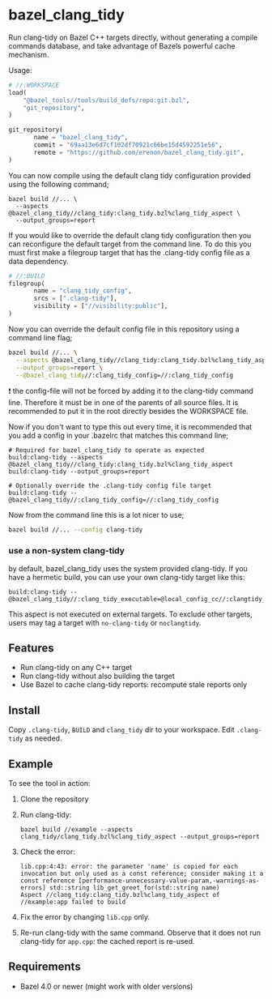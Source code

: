 # bazel_clang_tidy

Run clang-tidy on Bazel C++ targets directly,
without generating a compile commands database,
and take advantage of Bazels powerful cache mechanism.

Usage:

```py
# //:WORKSPACE
load(
    "@bazel_tools//tools/build_defs/repo:git.bzl",
    "git_repository",
)

git_repository(
       name = "bazel_clang_tidy",
       commit = "69aa13e6d7cf102df70921c66be15d4592251e56",
       remote = "https://github.com/erenon/bazel_clang_tidy.git",
)
```

You can now compile using the default clang tidy configuration provided using
the following command;

```
bazel build //... \
  --aspects @bazel_clang_tidy//clang_tidy:clang_tidy.bzl%clang_tidy_aspect \
  --output_groups=report
```

If you would like to override the default clang tidy configuration then you can
reconfigure the default target from the command line. To do this you must first
make a filegroup target that has the .clang-tidy config file as a data
dependency.

```py
# //:BUILD
filegroup(
       name = "clang_tidy_config",
       srcs = [".clang-tidy"],
       visibility = ["//visibility:public"],
)
```

Now you can override the default config file in this repository using
a command line flag;

```sh
bazel build //... \
  --aspects @bazel_clang_tidy//clang_tidy:clang_tidy.bzl%clang_tidy_aspect \
  --output_groups=report \
  --@bazel_clang_tidy//:clang_tidy_config=//:clang_tidy_config
```

:exclamation: the config-file will not be forced by adding it to the clang-tidy command line. Therefore it must be in one of the parents of all source files. It is recommended to put it in the root directly besides the WORKSPACE file.


Now if you don't want to type this out every time, it is recommended that you
add a config in your .bazelrc that matches this command line;

```
# Required for bazel_clang_tidy to operate as expected
build:clang-tidy --aspects @bazel_clang_tidy//clang_tidy:clang_tidy.bzl%clang_tidy_aspect
build:clang-tidy --output_groups=report

# Optionally override the .clang-tidy config file target
build:clang-tidy --@bazel_clang_tidy//:clang_tidy_config=//:clang_tidy_config
```

Now from the command line this is a lot nicer to use;

```sh
bazel build //... --config clang-tidy
```

### use a non-system clang-tidy
by default, bazel_clang_tidy uses the system provided clang-tidy.
If you have a hermetic build, you can use your own clang-tidy target like this:
```
build:clang-tidy --@bazel_clang_tidy//:clang_tidy_executable=@local_config_cc//:clangtidy_bin
```

This aspect is not executed on external targets. To exclude other targets,
users may tag a target with `no-clang-tidy` or `noclangtidy`.

## Features

- Run clang-tidy on any C++ target
- Run clang-tidy without also building the target
- Use Bazel to cache clang-tidy reports: recompute stale reports only

## Install

Copy `.clang-tidy`, `BUILD` and `clang_tidy` dir to your workspace.
Edit `.clang-tidy` as needed.

## Example

To see the tool in action:

1.  Clone the repository
2.  Run clang-tidy:

        bazel build //example --aspects clang_tidy/clang_tidy.bzl%clang_tidy_aspect --output_groups=report

3.  Check the error:

        lib.cpp:4:43: error: the parameter 'name' is copied for each invocation but only used as a const reference; consider making it a const reference [performance-unnecessary-value-param,-warnings-as-errors] std::string lib_get_greet_for(std::string name)
        Aspect //clang_tidy:clang_tidy.bzl%clang_tidy_aspect of //example:app failed to build

4.  Fix the error by changing `lib.cpp` only.
5.  Re-run clang-tidy with the same command. Observe that it does not run clang-tidy for `app.cpp`: the cached report is re-used.

## Requirements

- Bazel 4.0 or newer (might work with older versions)
